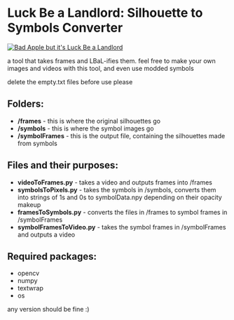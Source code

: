 <h1>
Luck Be a Landlord: Silhouette to Symbols Converter
</h1>

[![Bad Apple but it's Luck Be a Landlord](https://i9.ytimg.com/vi_webp/Rx8IFNVVKEI/maxresdefault.webp?v=65ad71e4&sqp=COj-zsEG&rs=AOn4CLDPuWSs9yJ7dH6jWJb11TV9NZVm8Q)](https://www.youtube.com/watch?v=Rx8IFNVVKEI)

a tool that takes frames and LBaL-ifies them. feel free to make your own images and videos with this tool, and even use modded symbols

delete the empty.txt files before use please

<h2>
Folders:
</h2>

- <b>/frames</b> - this is where the original silhouettes go
- <b>/symbols</b> - this is where the symbol images go
- <b>/symbolFrames</b> - this is the output file, containing the silhouettes made from symbols

<h2>
Files and their purposes:
</h2>

- <b>videoToFrames.py</b> - takes a video and outputs frames into /frames
- <b>symbolsToPixels.py</b> - takes the symbols in /symbols, converts them into strings of 1s and 0s to symbolData.npy depending on their opacity makeup
- <b>framesToSymbols.py</b> - converts the files in /frames to symbol frames in /symbolFrames
- <b>symbolFramesToVideo.py</b> - takes the symbol frames in /symbolFrames and outputs a video

<h2>
Required packages:
</h2>

- opencv
- numpy
- textwrap
- os

any version should be fine :)